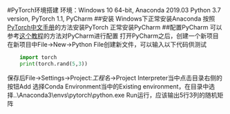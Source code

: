 #PyTorch环境搭建
环境：Windows 10 64-bit, Anaconda 2019.03 Python 3.7 version, PyTorch 1.1, PyCharm
##安装
Windows下正常安装Anaconda
按照[PyTorch中文手册](https://github.com/zergtant/pytorch-handbook "PyTorch中文手册")的方法安装PyTorch
正常安装PyCharm
##配置PyCharm
可以参考[这个教程](https://blog.csdn.net/WJ_MeiMei/article/details/84141521 "这个教程")的方法对PyCharm进行配置
打开PyCharm之后，创建一个新项目
在新项目中File->New->Python File创建新文件，可以输入以下代码供测试
```python
    import torch
    print(torch.rand(5,3))
```
保存后File->Settings->Project:*工程名*->Project Interpreter当中点击目录右侧的按钮Add
选择Conda Environment当中的Existing environment，在目录中选择..\Anaconda3\envs\pytorch\python.exe
Run运行，应该输出5行3列的随机矩阵
